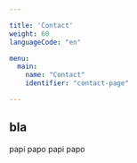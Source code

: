 ```yaml
---

title: 'Contact'
weight: 60
languageCode: "en"

menu:
  main:
    name: "Contact"
    identifier: "contact-page"

---
```


## bla
papi papo
papi papo